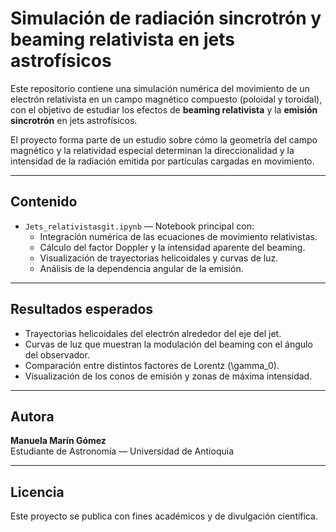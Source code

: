 # Simulación de radiación sincrotrón y beaming relativista en jets astrofísicos

Este repositorio contiene una simulación numérica del movimiento de un electrón relativista en un campo magnético compuesto (poloidal y toroidal), con el objetivo de estudiar los efectos de **beaming relativista** y la **emisión sincrotrón** en jets astrofísicos.

El proyecto forma parte de un estudio sobre cómo la geometría del campo magnético y la relatividad especial determinan la direccionalidad y la intensidad de la radiación emitida por partículas cargadas en movimiento.

---

## Contenido

- `Jets_relativistasgit.ipynb` — Notebook principal con:
  - Integración numérica de las ecuaciones de movimiento relativistas.
  - Cálculo del factor Doppler y la intensidad aparente del beaming.
  - Visualización de trayectorias helicoidales y curvas de luz.
  - Análisis de la dependencia angular de la emisión.
    
---

## Resultados esperados

- Trayectorias helicoidales del electrón alrededor del eje del jet.  
- Curvas de luz que muestran la modulación del beaming con el ángulo del observador.  
- Comparación entre distintos factores de Lorentz \(\gamma_0\).  
- Visualización de los conos de emisión y zonas de máxima intensidad.

---

## Autora

**Manuela Marín Gómez**  
Estudiante de Astronomía — Universidad de Antioquia  

---

## Licencia

Este proyecto se publica con fines académicos y de divulgación científica.  

